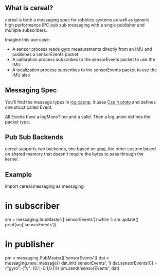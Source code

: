 What is cereal?
----

cereal is both a messaging spec for robotics systems as well as generic high performance IPC pub sub messaging with a single publisher and multiple subscribers.

Imagine this use case:
* A sensor process reads gyro measurements directly from an IMU and publishes a sensorEvents packet
* A calibration process subscribes to the sensorEvents packet to use the IMU
* A localization process subscribes to the sensorEvents packet to use the IMU also


Messaging Spec
----

You'll find the message types in [log.capnp](log.capnp). It uses [Cap'n proto](https://capnproto.org/capnp-tool.html) and defines one struct called Event.

All Events have a logMonoTime and a valid. Then a big union defines the packet type.


Pub Sub Backends
----

cereal supports two backends, one based on [zmq](https://zeromq.org/), the other custom based on shared memory that doesn't require the bytes to pass through the kernel.

Example
---

  import cereal.messaging as messaging

  # in subscriber
  sm = messaging.SubMaster(['sensorEvents'])
  while 1:
    sm.update()
    print(sm['sensorEvents'])

  # in publisher
  pm = messaging.PubMaster(['sensorEvents'])
  dat = messaging.new_message()
  dat.init('sensorEvents', 1)
  dat.sensorEvents[0] = {"gyro": {"v": [0.1,-0.1,0.1]}}
  pm.send('sensorEvents', dat)

